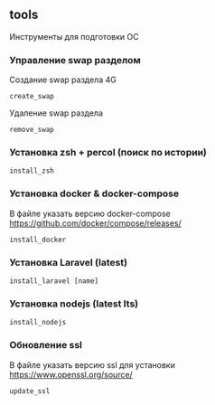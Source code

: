 ## tools
Инструменты для подготовки ОС

### Управление swap разделом
Создание swap раздела 4G

    create_swap
    
Удаление swap раздела

    remove_swap
    
### Установка zsh + percol (поиск по истории)

    install_zsh

### Установка docker & docker-compose
В файле указать версию docker-compose
https://github.com/docker/compose/releases/

    install_docker

### Установка Laravel (latest)

    install_laravel [name]
    
### Установка nodejs (latest lts)

    install_nodejs
    
### Обновление ssl
В файле указать версию ssl для установки
https://www.openssl.org/source/

    update_ssl
